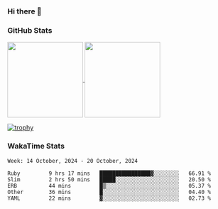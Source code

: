 ### Hi there 👋

### GitHub Stats

<a href="https://github.com/anuraghazra/github-readme-stats">
  <img align="center" height="170px" src="https://github-readme-stats.vercel.app/api/top-langs/?username=tksfjt1024&layout=compact&count_private=true&show_icons=true&show_icons=true&theme=graywhite" />
</a>
<a href="https://github.com/anuraghazra/github-readme-stats">
  <img align="center" height="170px" src="https://github-readme-stats.vercel.app/api?username=tksfjt1024&count_private=true&show_icons=true&show_icons=true&theme=graywhite" />
</a>

[![trophy](https://github-profile-trophy.vercel.app/?username=tksfjt1024)](https://github.com/ryo-ma/github-profile-trophy)

### WakaTime Stats

<!--START_SECTION:waka-->
```text
Week: 14 October, 2024 - 20 October, 2024

Ruby         9 hrs 17 mins   ████████████████▓░░░░░░░░   66.91 % 
Slim         2 hrs 50 mins   █████░░░░░░░░░░░░░░░░░░░░   20.50 % 
ERB          44 mins         █▒░░░░░░░░░░░░░░░░░░░░░░░   05.37 % 
Other        36 mins         █░░░░░░░░░░░░░░░░░░░░░░░░   04.40 % 
YAML         22 mins         ▓░░░░░░░░░░░░░░░░░░░░░░░░   02.73 % 
```
<!--END_SECTION:waka-->
